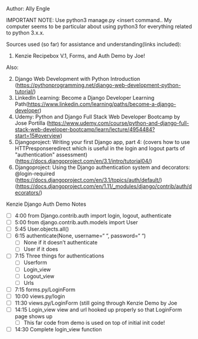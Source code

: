 Author: Ally Engle

IMPORTANT NOTE: Use python3 manage.py <insert command.. My computer seems to be particular about using python3 for everything related to python 3.x.x.

Sources used (so far) for assistance and understanding(links included):
1. Kenzie Recipebox V.1, Forms, and Auth Demo by Joe!

Also:

2. Django Web Development with Python Introduction (https://pythonprogramming.net/django-web-development-python-tutorial/)
3. LinkedIn Learning: Become a Django Developer Learning Path(https://www.linkedin.com/learning/paths/become-a-django-developer)
4. Udemy: Python and Django Full Stack Web Developer Bootcamp by Jose Portilla (https://www.udemy.com/course/python-and-django-full-stack-web-developer-bootcamp/learn/lecture/4954484?start=15#overview)
5. Djangoproject: Writing your first Django app, part 4: (covers how to use HTTPresponseredirect which is useful in the login and logout parts of "authentication" assessment) (https://docs.djangoproject.com/en/3.1/intro/tutorial04/)
6. Djangoproject: Using the Django authentication system and decorators: @login-required (https://docs.djangoproject.com/en/3.1/topics/auth/default/) (https://docs.djangoproject.com/en/1.11/_modules/django/contrib/auth/decorators/)

Kenzie Django Auth Demo Notes
- [ ] 4:00 from Django.contrib.auth import login, logout, authenticate
- [ ] 5:00 from django.contrib.auth.models import User
- [ ] 5:45 User.objects.all()
- [ ] 6:15 authenticate(None, username=“ “, password=“ “)
    - [ ] None if it doesn’t authenticate
    - [ ] User if it does
- [ ] 7:15 Three things for authentications
    - [ ] Userform
    - [ ] Login_view
    - [ ] Logout_view
    - [ ] Urls
- [ ] 7:15 forms.py/LoginForm
- [ ] 10:00 views.py/login
- [ ] 11:30 views.py/LoginForm (still going through Kenzie Demo by Joe
- [ ] 14:15 Login_view view and url hooked up properly so that LoginForm page shows up
    - [ ] This far code from demo is used on top of initial init code!
- [ ] 14:30 Complete login_view function
